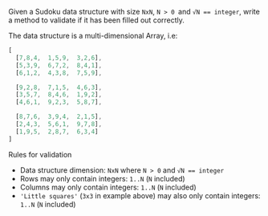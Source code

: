 Given a Sudoku data structure with size `NxN`, `N > 0 `and `√N == integer`, write a method to validate if it has been filled out correctly.

The data structure is a multi-dimensional Array, i.e:

```javascript
[
  [7,8,4,  1,5,9,  3,2,6],
  [5,3,9,  6,7,2,  8,4,1],
  [6,1,2,  4,3,8,  7,5,9],

  [9,2,8,  7,1,5,  4,6,3],
  [3,5,7,  8,4,6,  1,9,2],
  [4,6,1,  9,2,3,  5,8,7],

  [8,7,6,  3,9,4,  2,1,5],
  [2,4,3,  5,6,1,  9,7,8],
  [1,9,5,  2,8,7,  6,3,4]
]
```

Rules for validation

- Data structure dimension: `NxN` where `N > 0` and `√N == integer`
- Rows may only contain integers: `1..N` (`N` included)
- Columns may only contain integers: `1..N` (`N` included)
- `'Little squares'` (`3x3` in example above) may also only contain integers: `1..N` (`N` included)